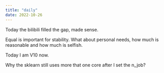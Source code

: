 ```yaml
---
title: "daily"
date: 2022-10-26
---
```

Today the bilibili filled the gap, made sense. 

Equal is important for stability. What about personal needs, how much is reasonable and how much is selfish. 

Today I am V10 now. 

Why the sklearn still uses more that one core after I set the n_job? 
